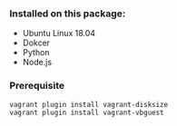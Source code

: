 ### Installed on this package:

* Ubuntu Linux 18.04
* Dokcer
* Python
* Node.js

### Prerequisite
    vagrant plugin install vagrant-disksize
    vagrant plugin install vagrant-vbguest